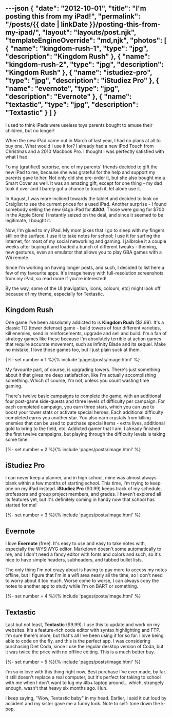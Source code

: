 ---json
{
	"date": "2012-10-01",
	"title": "I'm posting this from my iPad!",
	"permalink": "/posts/{{ date | linkDate }}/posting-this-from-my-ipad/",
	"layout": "layouts/post.njk",
	"templateEngineOverride": "md,njk",
	"photos": [
		{
			"name": "kingdom-rush-1",
			"type": "jpg",
			"description": "Kingdom Rush"
		},
		{
			"name": "kingdom-rush-2",
			"type": "jpg",
			"description": "Kingdom Rush"
		},
		{
			"name": "istudiez-pro",
			"type": "jpg",
			"description": "iStudiez Pro"
		},
		{
			"name": "evernote",
			"type": "jpg",
			"description": "Evernote"
		},
		{
			"name": "textastic",
			"type": "jpg",
			"description": "Textastic"
		}
	]
}
---

I used to think iPads were useless toys parents bought to amuse their children, but no longer!

When the new iPad came out in March of last year, I had no plans at all to buy one. What would I use it for? I already had a new iPod Touch from Christmas and a 2010 Macbook Pro. I thought I was perfectly satisfied with what I had.

<!--more-->

To my (gratified) surprise, one of my parents' friends decided to gift the new iPad to me, because she was grateful for the help and support my parents gave to her. Not only did she pre-order it, but she also bought me a Smart Cover as well. It was an amazing gift, except for one thing - my dad took it over and I barely got a chance to touch it, let alone use it.

In August, I was more inclined towards the tablet and decided to look on Craiglist to see the current prices for a used iPad. Another surprise - I found somebody selling the new 64gb iPad for ***$300***. Those were going for $700 in the Apple Store! I instantly seized on the deal, and since it seemed to be legitimate, I bought it.

Now, I'm glued to my iPad. My mom jokes that I go to sleep with my fingers still on the surface. I use it to take notes for school; I use it for surfing the Internet, for most of my social networking and gaming. I jailbroke it a couple weeks after buying it and loaded a bunch of different tweaks - theming, new gestures, even an emulator that allows you to play GBA games with a Wii remote.

Since I'm working on having longer posts, and such, I decided to list here a few of my favourite apps. It's image heavy with full-resolution screenshots from my iPad, so read more if you're interested!

By the way, some of the UI (navigation, icons, colours, etc) might look off because of my theme, especially for Textastic.

## Kingdom Rush ##
One game I've been absolutely addicted to is **Kingdom Rush** ($2.99). It's a classic TD (tower defense) game - build towers of four different varieties, kill enemies, send in reinforcements, upgrade and sell and build. I'm a fan of strategy games like these because I'm absolutely terrible at action games that require accurate movement, such as Infinity Blade and its sequel. Make no mistake, I love those games too, but I just plain suck at them.

{%- set number = 1 %}{% include 'pages/posts/image.html' %}

My favourite part, of course, is upgrading towers. There's just something about it that gives me deep satisfaction, like I'm actually accomplishing something. Which of course, I'm not, unless you count wasting time gaming.

There's twelve basic campaigns to complete the game, with an additional four post-game side-quests and three levels of difficulty per campaign. For each completed campaign, you earn three stars, which you can use to boost your tower stats or activate special heroes. Each additional difficulty completed earns you another star. You also earn crystals from killing enemies that can be used to purchase special items - extra lives, additional gold to bring to the field, etc. Addicted gamer that I am, I already finished the first twelve campaigns, but playing through the difficulty levels is taking some time.

{%- set number = 2 %}{% include 'pages/posts/image.html' %}

## iStudiez Pro ##
I can never keep a planner, and in high school, mine was almost always blank within a few months of starting school. This time, I'm trying to keep one on my iPad instead. **iStudiez Pro** ($0.99) keeps track of my schedule, professors and group project members, and grades. I haven't explored all its features yet, but it's definitely coming in handy now that school has started for me!

{%- set number = 3 %}{% include 'pages/posts/image.html' %}

## Evernote ##
I love **Evernote** (free). It's easy to use and easy to take notes with, especially the WYSIWYG editor. Markdown doesn't some automatically to me, and I don't need a fancy editor with fonts and colors and such, so it's nice to have simple headers, subheaders, and tabbed bullet lists.

The only thing I'm not crazy about is having to pay more to access my notes offline, but I figure that I'm in a wifi area nearly all the time, so I don't need to worry about it too much. Worse come to worse, I can always copy the notes to another app to study while I'm on BART or something.

{%- set number = 4 %}{% include 'pages/posts/image.html' %}

## Textastic ##
Last but not least, **Textastic** ($9.99). I use this to update and work on my websites. It's a feature-rich code editor with syntax highlighting and FTP. I'm sure there's more, but that's all I've been using it for so far. I love being able to code on the fly, and this is the perfect app. I was considering purchasing Diet Coda, since I use the regular desktop version of Coda, but it was twice the price with no offline editing. This is a much better buy.

{%- set number = 5 %}{% include 'pages/posts/image.html' %}

I'm so in love with this thing right now. Best purchase I've ever made, by far. It still doesn't replace a real computer, but it's perfect for taking to school with me when I don't want to lug my 4lb+ laptop around... which, strangely enough, wasn't that heavy six months ago. Huh.

I keep saying, "Wow, Textastic baby" in my head. Earlier, I said it out loud by accident and my sister gave me a funny look. Note to self: tone down the k-pop.